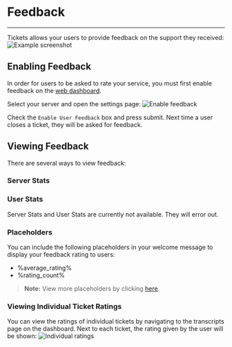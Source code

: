# Feedback
***

Tickets allows your users to provide feedback on the support they received:
![Example screenshot](../img/feedback_example.webp)

## Enabling Feedback
In order for users to be asked to rate your service, you must first enable feedback on the [web dashboard](https://dashboard.chaoskjell44.dev/). 

Select your server and open the settings page:
![Enable feedback](../img/feedback_enable.webp)

Check the `Enable User Feedback` box and press submit.
Next time a user closes a ticket, they will be asked for feedback.

## Viewing Feedback
There are several ways to view feedback:

### Server Stats
<!--If you are a [premium](https://chaoskjell44.dev/premium) subscriber, you can view your feedback statistics with `/stats server`:
![/stats server](../img/feedback_stats.webp)-->

### User Stats
<!--If you are a [premium](https://chaoskjell44.dev/premium) subscriber, you can use `/stats user` to view the average rating on tickets claimed by a specific user:
![/stats user](../img/feedback_user.webp)-->

<div class="warning">
Server Stats and User Stats are currently not available. They will error out.
</div>

### Placeholders
You can include the following placeholders in your welcome message to display your feedback rating to users:
- %average_rating%
- %rating_count%

> **Note:** View more placeholders by clicking [here](../dashboard/settings/placeholders.md).

### Viewing Individual Ticket Ratings
You can view the ratings of individual tickets by navigating to the transcripts page on the dashboard. Next to each ticket, the rating given by the user will be shown:
![Individual ratings](../img/feedback_transcripts.webp)
